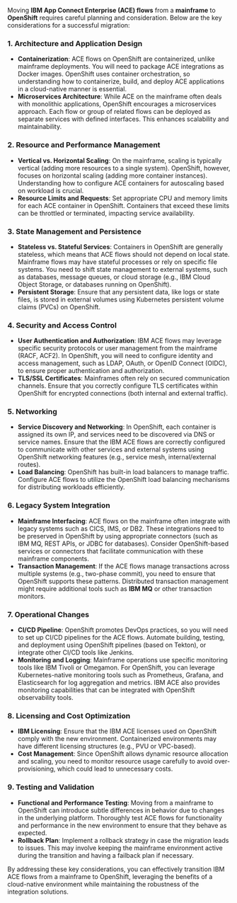 Moving **IBM App Connect Enterprise (ACE) flows** from a **mainframe** to **OpenShift** requires careful planning and consideration. Below are the key considerations for a successful migration:

### 1. **Architecture and Application Design**
   - **Containerization**: ACE flows on OpenShift are containerized, unlike mainframe deployments. You will need to package ACE integrations as Docker images. OpenShift uses container orchestration, so understanding how to containerize, build, and deploy ACE applications in a cloud-native manner is essential.
   - **Microservices Architecture**: While ACE on the mainframe often deals with monolithic applications, OpenShift encourages a microservices approach. Each flow or group of related flows can be deployed as separate services with defined interfaces. This enhances scalability and maintainability.

### 2. **Resource and Performance Management**
   - **Vertical vs. Horizontal Scaling**: On the mainframe, scaling is typically vertical (adding more resources to a single system). OpenShift, however, focuses on horizontal scaling (adding more container instances). Understanding how to configure ACE containers for autoscaling based on workload is crucial.
   - **Resource Limits and Requests**: Set appropriate CPU and memory limits for each ACE container in OpenShift. Containers that exceed these limits can be throttled or terminated, impacting service availability.

### 3. **State Management and Persistence**
   - **Stateless vs. Stateful Services**: Containers in OpenShift are generally stateless, which means that ACE flows should not depend on local state. Mainframe flows may have stateful processes or rely on specific file systems. You need to shift state management to external systems, such as databases, message queues, or cloud storage (e.g., IBM Cloud Object Storage, or databases running on OpenShift).
   - **Persistent Storage**: Ensure that any persistent data, like logs or state files, is stored in external volumes using Kubernetes persistent volume claims (PVCs) on OpenShift.

### 4. **Security and Access Control**
   - **User Authentication and Authorization**: IBM ACE flows may leverage specific security protocols or user management from the mainframe (RACF, ACF2). In OpenShift, you will need to configure identity and access management, such as LDAP, OAuth, or OpenID Connect (OIDC), to ensure proper authentication and authorization.
   - **TLS/SSL Certificates**: Mainframes often rely on secured communication channels. Ensure that you correctly configure TLS certificates within OpenShift for encrypted connections (both internal and external traffic).

### 5. **Networking**
   - **Service Discovery and Networking**: In OpenShift, each container is assigned its own IP, and services need to be discovered via DNS or service names. Ensure that the IBM ACE flows are correctly configured to communicate with other services and external systems using OpenShift networking features (e.g., service mesh, internal/external routes).
   - **Load Balancing**: OpenShift has built-in load balancers to manage traffic. Configure ACE flows to utilize the OpenShift load balancing mechanisms for distributing workloads efficiently.

### 6. **Legacy System Integration**
   - **Mainframe Interfacing**: ACE flows on the mainframe often integrate with legacy systems such as CICS, IMS, or DB2. These integrations need to be preserved in OpenShift by using appropriate connectors (such as IBM MQ, REST APIs, or JDBC for databases). Consider OpenShift-based services or connectors that facilitate communication with these mainframe components.
   - **Transaction Management**: If the ACE flows manage transactions across multiple systems (e.g., two-phase commit), you need to ensure that OpenShift supports these patterns. Distributed transaction management might require additional tools such as **IBM MQ** or other transaction monitors.

### 7. **Operational Changes**
   - **CI/CD Pipeline**: OpenShift promotes DevOps practices, so you will need to set up CI/CD pipelines for the ACE flows. Automate building, testing, and deployment using OpenShift pipelines (based on Tekton), or integrate other CI/CD tools like Jenkins.
   - **Monitoring and Logging**: Mainframe operations use specific monitoring tools like IBM Tivoli or Omegamon. For OpenShift, you can leverage Kubernetes-native monitoring tools such as Prometheus, Grafana, and Elasticsearch for log aggregation and metrics. IBM ACE also provides monitoring capabilities that can be integrated with OpenShift observability tools.

### 8. **Licensing and Cost Optimization**
   - **IBM Licensing**: Ensure that the IBM ACE licenses used on OpenShift comply with the new environment. Containerized environments may have different licensing structures (e.g., PVU or VPC-based).
   - **Cost Management**: Since OpenShift allows dynamic resource allocation and scaling, you need to monitor resource usage carefully to avoid over-provisioning, which could lead to unnecessary costs.

### 9. **Testing and Validation**
   - **Functional and Performance Testing**: Moving from a mainframe to OpenShift can introduce subtle differences in behavior due to changes in the underlying platform. Thoroughly test ACE flows for functionality and performance in the new environment to ensure that they behave as expected.
   - **Rollback Plan**: Implement a rollback strategy in case the migration leads to issues. This may involve keeping the mainframe environment active during the transition and having a failback plan if necessary.

By addressing these key considerations, you can effectively transition IBM ACE flows from a mainframe to OpenShift, leveraging the benefits of a cloud-native environment while maintaining the robustness of the integration solutions.
